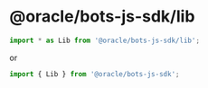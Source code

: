 # @oracle/bots-js-sdk/lib

```javascript
import * as Lib from '@oracle/bots-js-sdk/lib';
```

or

```javascript
import { Lib } from '@oracle/bots-js-sdk';
```